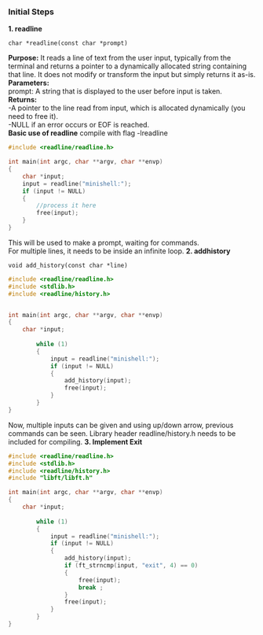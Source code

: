 ### Initial Steps

**1. readline**
```
char *readline(const char *prompt)
```
**Purpose:** It reads a line of text from the user input, typically from the terminal and returns a pointer to a dynamically allocated string containing that line. It does not modify or transform the input but simply returns it as-is.\
**Parameters:**\
prompt: A string that is displayed to the user before input is taken.\
**Returns:**\
-A pointer to the line read from input, which is allocated dynamically (you need to free it).\
-NULL if an error occurs or EOF is reached.\
**Basic use of readline**
compile with flag -lreadline
``` c
#include <readline/readline.h>

int main(int argc, char **argv, char **envp)
{
	char *input;
	input = readline("minishell:");
	if (input != NULL)
	{
		//process it here
		free(input);
	}
}
```
This will be used to make a prompt, waiting for commands.\
For multiple lines, it needs to be inside an infinite loop.
**2. addhistory**
```
void add_history(const char *line)
```
``` c
#include <readline/readline.h>
#include <stdlib.h>
#include <readline/history.h>


int main(int argc, char **argv, char **envp)
{
	char *input;
	
		while (1)
		{
			input = readline("minishell:");
			if (input != NULL)
			{
				add_history(input);
				free(input);
			}	
		}
}
```
Now, multiple inputs can be given and using up/down arrow, previous commands can be seen. Library header readline/history.h needs to be included for compiling.
**3. Implement Exit**
``` c
#include <readline/readline.h>
#include <stdlib.h>
#include <readline/history.h>
#include "libft/libft.h"

int main(int argc, char **argv, char **envp)
{
	char *input;
	
		while (1)
		{
			input = readline("minishell:");
			if (input != NULL)
			{
				add_history(input);
				if (ft_strncmp(input, "exit", 4) == 0)
				{
					free(input);
					break ;
				}
				free(input);
			}	
		}
}
```

